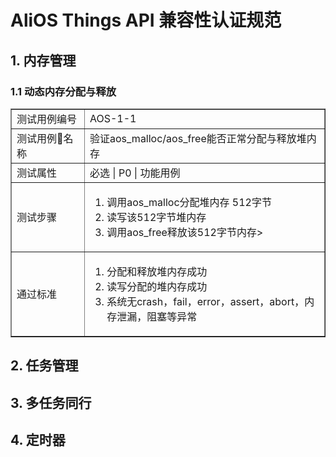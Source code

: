 # AliOS Things API 兼容性认证规范

## 1. 内存管理
### 1.1 动态内存分配与释放

<table border=1 width=100%>
    <tr>
        <td width=100>测试用例编号</td>
        <td>AOS-1-1</td>
    </tr>
    <tr>
        <td>测试用例名称</td>
        <td>验证aos_malloc/aos_free能否正常分配与释放堆内存</td>
    </tr>
    <tr>
        <td>测试属性</td>
        <td>必选 | P0 | 功能用例</td>
    </tr>
    <tr>
        <td>测试步骤</td>
        <td><ol>
            <li>调用aos_malloc分配堆内存 512字节</li>
            <li>读写该512字节堆内存</li>
            <li>调用aos_free释放该512字节内存></li>
        </ol></td>
    </tr>
    <tr>
        <td>通过标准</td>
        <td><ol>
            <li>分配和释放堆内存成功</li>
            <li>读写分配的堆内存成功</li>
            <li>系统无crash，fail，error，assert，abort，内存泄漏，阻塞等异常</li>
        </ol></td>
    </tr>
</table>

## 2. 任务管理
## 3. 多任务同行
## 4. 定时器
